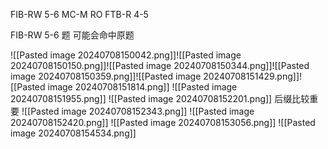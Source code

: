 FIB-RW 5-6
MC-M
RO
FTB-R 4-5



FIB-RW 5-6 题 可能会命中原题

![[Pasted image 20240708150042.png]]![[Pasted image 20240708150150.png]]![[Pasted image 20240708150344.png]]![[Pasted image 20240708150359.png]]![[Pasted image 20240708151429.png]]![[Pasted image 20240708151814.png]]
![[Pasted image 20240708151955.png]]
![[Pasted image 20240708152201.png]]    后缀比较重要
![[Pasted image 20240708152343.png]]
![[Pasted image 20240708152420.png]]
![[Pasted image 20240708153056.png]]
![[Pasted image 20240708154534.png]]